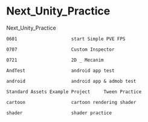 # Next_Unity_Practice
Next_Unity_Practice

 	0601  					start Simple PVE FPS
  	
  	0707 					Custom Inspector
  
  	0721 					2D _ Mecanim
  
  	AndTest   				android app test
  
  	android 				android app & admob test
    
	Standard Assets Example Project 	Tween Practice
  
	cartoon					cartoon rendering shader
  
	shader   				shader practice

